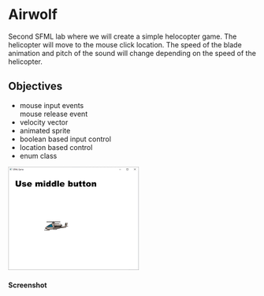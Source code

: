 # Airwolf
Second SFML lab where we will create a simple helocopter game. The helicopter will move to the mouse click location.
The speed of the blade animation and pitch of the sound will change depending on the speed of the helicopter.
## Objectives
+ mouse input events
  <br> mouse release event
+ velocity vector
+ animated sprite
+ boolean based input control
+ location based control
+ enum class
 
![screen](screen.png) 
#### Screenshot


